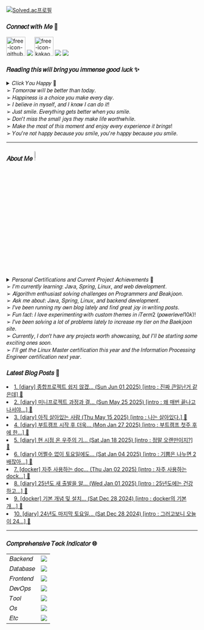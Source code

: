 <!-- <a href="https://hits.seeyoufarm.com"><img src="https://hits.seeyoufarm.com/api/count/incr/badge.svg?url=https%3A%2F%2Fgithub.com%2Fsbi1024%2Fhit-counter&count_bg=%23C91426&title_bg=%23311CD1&icon=canonical.svg&icon_color=%23B51DDB&title=%F0%9D%92%97%F0%9D%92%8A%F0%9D%92%94%F0%9D%92%8A%F0%9D%92%95&edge_flat=false"/></a> -->

[![Solved.ac프로필](http://mazassumnida.wtf/api/mini/generate_badge?boj=sbi1024)](https://solved.ac/sbi1024)    

### 𝐶𝑜𝑛𝑛𝑒𝑐𝑡 𝑤𝑖𝑡ℎ 𝑀𝑒 🔗  
<span><a href="https://sbi1024.github.io/"> <img src="https://github.com/user-attachments/assets/9efa66cd-c50f-4487-aa47-6e5814ca2991" alt="free-icon-github" width="50" heigth = "50" /></a></span>
<span><a href="https://www.instagram.com/yamu.okay/" target="blank"><img src="https://skillicons.dev/icons?i=instagram&theme=light" /></a></span>
<span><a href="https://open.kakao.com/o/ggq6pkWg"><img src="https://github.com/user-attachments/assets/5aec97fd-8573-441a-a8fa-19e47ce5e2d9" alt="free-icon-kakao" width="50" heigth = "50"></a></span>
<span><a href="https://discord.gg/qMAZGWW4Zd" target="blank"><img src="https://skillicons.dev/icons?i=discord&theme=light" /></a></span>
<span><a href="mailto:treein10242@gmail.com" target="blank"><img src="https://skillicons.dev/icons?i=gmail&theme=light" /></a></span>  

### 𝑅𝑒𝑎𝑑𝑖𝑛𝑔 𝑡𝘩𝑖𝑠 𝑤𝑖𝑙𝑙 𝑏𝑟𝑖𝑛𝑔 𝑦𝑜𝑢 𝑖𝑚𝑚𝑒𝑛𝑠𝑒 𝑔𝑜𝑜𝑑 𝑙𝑢𝑐𝑘 ✨
<details>
  <summary> 𝐶𝑙𝑖𝑐𝑘 𝑌𝑜𝑢 𝐻𝑎𝑝𝑝𝑦 🌈</summary>
  
  ![img](https://github.com/user-attachments/assets/e7e6577e-1508-44cb-85f6-d553abbe1dc7)  
</details>
 ➢ 𝑇𝑜𝑚𝑜𝑟𝑟𝑜𝑤 𝑤𝑖𝑙𝑙 𝑏𝑒 𝑏𝑒𝑡𝑡𝑒𝑟 𝑡ℎ𝑎𝑛 𝑡𝑜𝑑𝑎𝑦.</br> 
 ➢ 𝐻𝑎𝑝𝑝𝑖𝑛𝑒𝑠𝑠 𝑖𝑠 𝑎 𝑐ℎ𝑜𝑖𝑐𝑒 𝑦𝑜𝑢 𝑚𝑎𝑘𝑒 𝑒𝑣𝑒𝑟𝑦 𝑑𝑎𝑦. </br>
 ➢ 𝐼 𝑏𝑒𝑙𝑖𝑒𝑣𝑒 𝑖𝑛 𝑚𝑦𝑠𝑒𝑙𝑓, 𝑎𝑛𝑑 𝐼 𝑘𝑛𝑜𝑤 𝐼 𝑐𝑎𝑛 𝑑𝑜 𝑖𝑡! </br>
 ➢ 𝐽𝑢𝑠𝑡 𝑠𝑚𝑖𝑙𝑒. 𝐸𝑣𝑒𝑟𝑦𝑡ℎ𝑖𝑛𝑔 𝑔𝑒𝑡𝑠 𝑏𝑒𝑡𝑡𝑒𝑟 𝑤ℎ𝑒𝑛 𝑦𝑜𝑢 𝑠𝑚𝑖𝑙𝑒. </br>
 ➢ 𝐷𝑜𝑛'𝑡 𝑚𝑖𝑠𝑠 𝑡ℎ𝑒 𝑠𝑚𝑎𝑙𝑙 𝑗𝑜𝑦𝑠 𝑡ℎ𝑒𝑦 𝑚𝑎𝑘𝑒 𝑙𝑖𝑓𝑒 𝑤𝑜𝑟𝑡ℎ𝑤ℎ𝑖𝑙𝑒. </br>
 ➢ 𝑀𝑎𝑘𝑒 𝑡ℎ𝑒 𝑚𝑜𝑠𝑡 𝑜𝑓 𝑡ℎ𝑖𝑠 𝑚𝑜𝑚𝑒𝑛𝑡 𝑎𝑛𝑑 𝑒𝑛𝑗𝑜𝑦 𝑒𝑣𝑒𝑟𝑦 𝑒𝑥𝑝𝑒𝑟𝑖𝑒𝑛𝑐𝑒 𝑖𝑡 𝑏𝑟𝑖𝑛𝑔𝑠!  </br>
 ➢ 𝑌𝑜𝑢'𝑟𝑒 𝑛𝑜𝑡 ℎ𝑎𝑝𝑝𝑦 𝑏𝑒𝑐𝑎𝑢𝑠𝑒 𝑦𝑜𝑢 𝑠𝑚𝑖𝑙𝑒, 𝑦𝑜𝑢'𝑟𝑒 ℎ𝑎𝑝𝑝𝑦 𝑏𝑒𝑐𝑎𝑢𝑠𝑒 𝑦𝑜𝑢 𝑠𝑚𝑖𝑙𝑒. </br>
 
---

### 𝐴𝑏𝑜𝑢𝑡 𝑀𝑒 <img src="https://media.giphy.com/media/GltC4HZLjJLvq/giphy.gif?cid=790b7611vxkffaq8p5eo9kl5xcxvnpw82hi7xoinkgwkpbnp&ep=v1_stickers_search&rid=giphy.gif&ct=s" width="8%">
<details>
  <summary> 𝑃𝑒𝑟𝑠𝑜𝑛𝑎𝑙 𝐶𝑒𝑟𝑡𝑖𝑓𝑖𝑐𝑎𝑡𝑖𝑜𝑛𝑠 𝑎𝑛𝑑 𝐶𝑢𝑟𝑟𝑒𝑛𝑡 𝑃𝑟𝑜𝑗𝑒𝑐𝑡 𝐴𝑐ℎ𝑖𝑒𝑣𝑒𝑚𝑒𝑛𝑡𝑠 🥇</summary>
  - 𝑆𝑄𝐿𝐷(𝐶𝑒𝑟𝑡𝑖𝑓𝑖𝑐𝑎𝑡𝑖𝑜𝑛) ⇾  𝑂𝑏𝑡𝑎𝑖𝑛 🎖️ (23.07.07)</br>
  - 𝐿𝑖𝑛𝑢𝑥 𝑀𝑎𝑠𝑡𝑒𝑟 𝐿𝑒𝑣𝑒𝑙2(𝐶𝑒𝑟𝑡𝑖𝑓𝑖𝑐𝑎𝑡𝑖𝑜𝑛) ⇾  𝑂𝑏𝑡𝑎𝑖𝑛 🎖️ (25.01.03)</br>
  - 𝐼𝑛𝑓𝑖𝑛𝑖𝑡𝑒-𝐶ℎ𝑎𝑙𝑙𝑒𝑛𝑔𝑒 𝑊𝑒𝑏𝑠𝑖𝑡𝑒 (𝑃𝑟𝑜𝑗𝑒𝑐𝑡) 𝑖𝑠 𝑈𝑛𝑑𝑒𝑟 𝐷𝑒𝑣𝑒𝑙𝑜𝑝𝑚𝑒𝑛𝑡 💎 (24.12.19 ~) </br>
  - 𝐼𝑛𝑓𝑜𝑟𝑚𝑎𝑡𝑖𝑜𝑛 𝑃𝑟𝑜𝑐𝑒𝑠𝑠𝑖𝑛𝑔 𝐸𝑛𝑔𝑖𝑛𝑒𝑒𝑟(𝐶𝑒𝑟𝑡𝑖𝑓𝑖𝑐𝑎𝑡𝑖𝑜𝑛) ⇾ 𝐸𝑥𝑎𝑚 𝑇ℎ𝑖𝑠 𝑌𝑒𝑎𝑟 🔥 </br>
  - 𝑆𝑐ℎ𝑒𝑑𝑢𝑙𝑒 𝑀𝑎𝑛𝑎𝑔𝑒𝑚𝑒𝑛𝑡 𝑊𝑒𝑏𝑠𝑖𝑡𝑒(𝑃𝑟𝑜𝑗𝑒𝑐𝑡) ⇾ 𝑃𝑙𝑎𝑛𝑛𝑒𝑑 𝑓𝑜𝑟 𝑇ℎ𝑖𝑠 𝑦𝑒𝑎𝑟 🔥 </br>
  
</details>
➢  𝐼’𝑚 𝑐𝑢𝑟𝑟𝑒𝑛𝑡𝑙𝑦 𝑙𝑒𝑎𝑟𝑛𝑖𝑛𝑔: 𝐽𝑎𝑣𝑎, 𝑆𝑝𝑟𝑖𝑛𝑔, 𝐿𝑖𝑛𝑢𝑥, 𝑎𝑛𝑑 𝑤𝑒𝑏 𝑑𝑒𝑣𝑒𝑙𝑜𝑝𝑚𝑒𝑛𝑡. </br>
➢  𝐴𝑙𝑔𝑜𝑟𝑖𝑡ℎ𝑚 𝑒𝑛𝑡ℎ𝑢𝑠𝑖𝑎𝑠𝑡 𝑠𝑜𝑙𝑣𝑖𝑛𝑔 𝑐ℎ𝑎𝑙𝑙𝑒𝑛𝑔𝑒𝑠 𝑜𝑛 𝑃𝑟𝑜𝑔𝑟𝑎𝑚𝑚𝑒𝑟𝑠 𝑎𝑛𝑑 𝐵𝑒𝑎𝑘𝑗𝑜𝑜𝑛. </br>
➢  𝐴𝑠𝑘 𝑚𝑒 𝑎𝑏𝑜𝑢𝑡: 𝐽𝑎𝑣𝑎, 𝑆𝑝𝑟𝑖𝑛𝑔, 𝐿𝑖𝑛𝑢𝑥, 𝑎𝑛𝑑 𝑏𝑎𝑐𝑘𝑒𝑛𝑑 𝑑𝑒𝑣𝑒𝑙𝑜𝑝𝑚𝑒𝑛𝑡. </br>
➢  𝐼'𝑣𝑒 𝑏𝑒𝑒𝑛 𝑟𝑢𝑛𝑛𝑖𝑛𝑔 𝑚𝑦 𝑜𝑤𝑛 𝑏𝑙𝑜𝑔 𝑙𝑎𝑡𝑒𝑙𝑦 𝑎𝑛𝑑 𝑓𝑖𝑛𝑑 𝑔𝑟𝑒𝑎𝑡 𝑗𝑜𝑦 𝑖𝑛 𝑤𝑟𝑖𝑡𝑖𝑛𝑔 𝑝𝑜𝑠𝑡𝑠. </br>
➢  𝐹𝑢𝑛 𝑓𝑎𝑐𝑡: 𝐼 𝑙𝑜𝑣𝑒 𝑒𝑥𝑝𝑒𝑟𝑖𝑚𝑒𝑛𝑡𝑖𝑛𝑔 𝑤𝑖𝑡ℎ 𝑐𝑢𝑠𝑡𝑜𝑚 𝑡ℎ𝑒𝑚𝑒𝑠 𝑖𝑛 𝑖𝑇𝑒𝑟𝑚2 (𝑝𝑜𝑤𝑒𝑟𝑙𝑒𝑣𝑒𝑙10𝑘)! </br>
➢  𝐼'𝑣𝑒 𝑏𝑒𝑒𝑛 𝑠𝑜𝑙𝑣𝑖𝑛𝑔 𝑎 𝑙𝑜𝑡 𝑜𝑓 𝑝𝑟𝑜𝑏𝑙𝑒𝑚𝑠 𝑙𝑎𝑡𝑒𝑙𝑦 𝑡𝑜 𝑖𝑛𝑐𝑟𝑒𝑎𝑠𝑒 𝑚𝑦 𝑡𝑖𝑒𝑟 𝑜𝑛 𝑡ℎ𝑒 𝐵𝑎𝑒𝑘𝑗𝑜𝑜𝑛 𝑠𝑖𝑡𝑒. </br>
➢  𝐶𝑢𝑟𝑟𝑒𝑛𝑡𝑙𝑦, 𝐼 𝑑𝑜𝑛’𝑡 ℎ𝑎𝑣𝑒 𝑎𝑛𝑦 𝑝𝑟𝑜𝑗𝑒𝑐𝑡𝑠 𝑤𝑜𝑟𝑡ℎ 𝑠ℎ𝑜𝑤𝑐𝑎𝑠𝑖𝑛𝑔, 𝑏𝑢𝑡 𝐼’𝑙𝑙 𝑏𝑒 𝑠𝑡𝑎𝑟𝑡𝑖𝑛𝑔 𝑠𝑜𝑚𝑒 𝑒𝑥𝑐𝑖𝑡𝑖𝑛𝑔 𝑜𝑛𝑒𝑠 𝑠𝑜𝑜𝑛. </br>
➢  𝐼'𝑙𝑙 𝑔𝑒𝑡 𝑡ℎ𝑒 𝐿𝑖𝑛𝑢𝑥 𝑀𝑎𝑠𝑡𝑒𝑟 𝑐𝑒𝑟𝑡𝑖𝑓𝑖𝑐𝑎𝑡𝑖𝑜𝑛 𝑡ℎ𝑖𝑠 𝑦𝑒𝑎𝑟 𝑎𝑛𝑑 𝑡ℎ𝑒 𝐼𝑛𝑓𝑜𝑟𝑚𝑎𝑡𝑖𝑜𝑛 𝑃𝑟𝑜𝑐𝑒𝑠𝑠𝑖𝑛𝑔 𝐸𝑛𝑔𝑖𝑛𝑒𝑒𝑟 𝑐𝑒𝑟𝑡𝑖𝑓𝑖𝑐𝑎𝑡𝑖𝑜𝑛 𝑛𝑒𝑥𝑡 𝑦𝑒𝑎𝑟. </br>

 
### 𝐿𝑎𝑡𝑒𝑠𝑡 𝐵𝑙𝑜𝑔 𝑃𝑜𝑠𝑡𝑠 📕
<!-- BLOG-POST-LIST:START --><li><a href="https://sbi1024.github.io/record/diary/21">1. [diary] 종합프로젝트 쉽지 않겠... (Sun Jun 01 2025) [intro : 진짜 큰일난거 같은데] 🦋</a></li>
<li><a href="https://sbi1024.github.io/record/diary/20">2. [diary] 미니프로젝트 과정과 결... (Sun May 25 2025) [intro : 왜 매번 끝나고 나서야...] 🦋</a></li>
<li><a href="https://sbi1024.github.io/record/diary/19">3. [diary] 아직 살아있는 사람 (Thu May 15 2025) [intro : 나는 살아있다.] 🦋</a></li>
<li><a href="https://sbi1024.github.io/record/diary/18">4. [diary] 부트캠프 시작 후 더욱... (Mon Jan 27 2025) [intro : 부트캠프 첫주 후에 한...] 🦋</a></li>
<li><a href="https://sbi1024.github.io/record/diary/17">5. [diary] 현 시점 온 우주의 기... (Sat Jan 18 2025) [intro : 정말 오랜만이지?] 🦋</a></li>
<li><a href="https://sbi1024.github.io/record/diary/16">6. [diary] 어쩔수 없이 토요일에도... (Sat Jan 04 2025) [intro : 기쁨은 나누면 2배잖아...] 🦋</a></li>
<li><a href="https://sbi1024.github.io/devops/docker/2">7. [docker] 자주 사용하는 doc... (Thu Jan 02 2025) [intro : 자주 사용하는 dock...] 🦋</a></li>
<li><a href="https://sbi1024.github.io/record/diary/15">8. [diary] 25년도 새 출발을 알... (Wed Jan 01 2025) [intro : 25년도에는 건강하고...] 🦋</a></li>
<li><a href="https://sbi1024.github.io/devops/docker/1">9. [docker] 기본 개념 및 설치... (Sat Dec 28 2024) [intro : docker의 기본 개...] 🦋</a></li>
<li><a href="https://sbi1024.github.io/record/diary/14">10. [diary] 24년도 마지막 토요일... (Sat Dec 28 2024) [intro : 그러고보니 오늘이 24...] 🦋</a></li>
<!-- BLOG-POST-LIST:END -->

---

### 𝐶𝑜𝑚𝑝𝑟𝑒ℎ𝑒𝑛𝑠𝑖𝑣𝑒 𝑇𝑒𝑐𝑘 𝐼𝑛𝑑𝑖𝑐𝑎𝑡𝑜𝑟 🌐
<table>
  <tr>
    <td>𝐵𝑎𝑐𝑘𝑒𝑛𝑑</td>
    <td><img src="https://skillicons.dev/icons?i=java,spring,hibernate,gradle,grafana,kafka,elasticsearch&theme=light"/></td>
  </tr>
  <tr>
    <td >𝐷𝑎𝑡𝑎𝑏𝑎𝑠𝑒</td>
    <td ><img src="https://skillicons.dev/icons?i=mysql,redis&theme=light"/></td>
  </tr>
  <tr>
    <td>𝐹𝑟𝑜𝑛𝑡𝑒𝑛𝑑</td>
    <td><img src="https://skillicons.dev/icons?i=html,js,css,bootstrap&theme=light"/></td>
  </tr>
  <tr>
    <td>𝐷𝑒𝑣𝑂𝑝𝑠</td>
    <td><img src="https://skillicons.dev/icons?i=git,github,githubactions,jenkins,docker,kubernetes,nginx,aws&theme=light"/></td>
  </tr>
  <tr>
    <td>𝑇𝑜𝑜𝑙</td>
    <td><img src="https://skillicons.dev/icons?i=idea,vscode,notion,postman,vim&theme=light"/></td>
  </tr>
  <tr>
    <td>𝑂𝑠</td>
    <td><img src="https://skillicons.dev/icons?i=apple,windows,linux&theme=light"/></td>
  </tr>
  <tr>
    <td>𝐸𝑡𝑐</td>
    <td><img src="https://skillicons.dev/icons?i=md,stackoverflow&theme=light"/></td>
  </tr>
</table>
